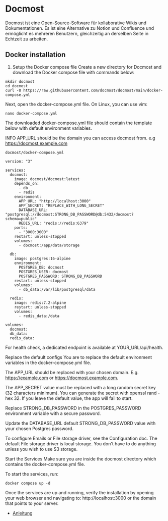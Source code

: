 # Docmost

Docmost ist eine Open-Source-Software für kollaborative Wikis und Dokumentationen. Es ist eine Alternative zu Notion und Confluence und ermöglicht es mehreren Benutzern, gleichzeitig an derselben Seite in Echtzeit zu arbeiten. 

## Docker installation

1. Setup the Docker compose file
Create a new directory for Docmost and download the Docker compose file with commands below:
```
mkdir docmost
cd docmost
curl -O https://raw.githubusercontent.com/docmost/docmost/main/docker-compose.yml
```

Next, open the docker-compose.yml file. On Linux, you can use vim:
```
nano docker-compose.yml
```
The downloaded docker-compose.yml file should contain the template below with default environment variables.

INFO
APP_URL should be the domain you can access docmost from. e.g https://docmost.example.com

```
docmost/docker-compose.yml
```

```
version: "3"

services:
  docmost:
    image: docmost/docmost:latest
    depends_on:
      - db
      - redis
    environment:
      APP_URL: "http://localhost:3000"
      APP_SECRET: "REPLACE_WITH_LONG_SECRET"
      DATABASE_URL: "postgresql://docmost:STRONG_DB_PASSWORD@db:5432/docmost?schema=public"
      REDIS_URL: "redis://redis:6379"
    ports:
      - "3000:3000"
    restart: unless-stopped
    volumes:
      - docmost:/app/data/storage

  db:
    image: postgres:16-alpine
    environment:
      POSTGRES_DB: docmost
      POSTGRES_USER: docmost
      POSTGRES_PASSWORD: STRONG_DB_PASSWORD
    restart: unless-stopped
    volumes:
      - db_data:/var/lib/postgresql/data

  redis:
    image: redis:7.2-alpine
    restart: unless-stopped
    volumes:
      - redis_data:/data

volumes:
  docmost:
  db_data:
  redis_data:
```
For health check, a dedicated endpoint is available at YOUR_URL/api/health.

Replace the default configs
You are to replace the default environment variables in the docker-compose.yml file.

The APP_URL should be replaced with your chosen domain. E.g. https://example.com or https://docmost.example.com.

The APP_SECRET value must be replaced with a long random secret key (32 characters minimum).
You can generate the secret with openssl rand -hex 32. If you leave the default value, the app will fail to start.

Replace STRONG_DB_PASSWORD in the POSTGRES_PASSWORD environment variable with a secure password.

Update the DATABASE_URL default STRONG_DB_PASSWORD value with your chosen Postgres password.

To configure Emails or File storage driver, see the Configuration doc.
The default File storage driver is local storage. You don't have to do anything unless you wish to use S3 storage.

Start the Services
Make sure you are inside the docmost directory which contains the docker-compose.yml file.

To start the services, run:

```
docker compose up -d
```

Once the services are up and running, verify the installation by opening your web browser and navigating to: http://localhost:3000 or the domain that points to your server.

+ [Anleitung](https://docmost.com/docs/installation/)
